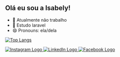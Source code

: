 ## Olá eu sou a Isabely!

- 🔭 Atualmente não trabalho
- 🌱 Estudo laravel
- 😄 Pronouns: ela/dela


[![Top Langs](https://github-readme-stats.vercel.app/api/top-langs/?username=anuraghazra&layout=donut)](https://github.com/anuraghazra/github-readme-stats)

<div>
  <a href="https://www.instagram.com/__i.nunes/" target="_blank">
    <img src="https://img.shields.io/badge/-Instagram-%23E4405F?style=for-the-badge&logo=instagram&logoColor=white" alt="Instagram Logo" target="_blank">
  </a>
  <a href="https://www.linkedin.com/in/isabely-nunes-6080582a5/" target="_blank">
    <img src="https://img.shields.io/badge/-LinkedIn-%230077B5?style=for-the-badge&logo=linkedin&logoColor=white" alt="LinkedIn Logo" target="_blank">
  </a>
  <a href="https://www.facebook.com/profile.php?id=100070271588158&locale=pt_BR" target="_blank">
    <img src="https://img.shields.io/badge/-Facebook-%231877F2?style=for-the-badge&logo=facebook&logoColor=white" alt="Facebook Logo" target="_blank">
  </a>
</div>







